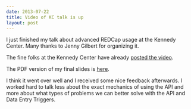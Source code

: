 ```yaml
---
date: 2013-07-22
title: Video of KC talk is up
layout: post
---
```


I just finished my talk about advanced REDCap usage at the Kennedy Center. Many thanks to Jenny Gilbert for organizing it.

The fine folks at the Kennedy Center have already [posted the video](http://kc.vanderbilt.edu/site/newsandevents/podcastandvideo/page.aspx?id=4036).

The PDF version of my final slides is [here](/assets/pdf/20130722-kc-redcap-final.pdf).

I think it went over well and I received some nice feedback afterwards. I worked hard to talk less about the exact mechanics of using the API and more about what types of problems we can better solve with the API and Data Entry Triggers.